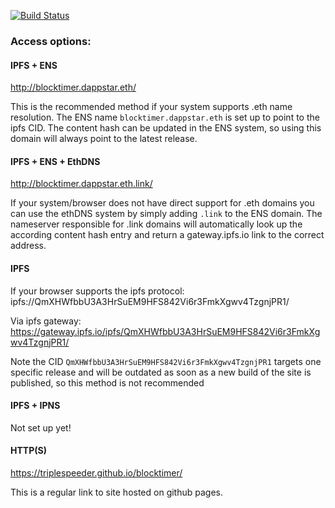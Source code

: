 [![Build Status](https://travis-ci.com/TripleSpeeder/blocktimer.svg?branch=master)](https://travis-ci.com/TripleSpeeder/blocktimer)

### Access options:

#### IPFS + ENS
http://blocktimer.dappstar.eth/

This is the recommended method if your system supports .eth name resolution. The ENS name 
```blocktimer.dappstar.eth``` is set up to point to the ipfs CID. The content hash
can be updated in the ENS system, so using this domain will always point to the latest release.

#### IPFS + ENS + EthDNS
http://blocktimer.dappstar.eth.link/

If your system/browser does not have direct support for .eth domains you can use the ethDNS
system by simply adding ```.link``` to the ENS domain. The nameserver responsible for .link
domains will automatically look up the according content hash entry and return a gateway.ipfs.io
link to the correct address.  

#### IPFS
If your browser supports the ipfs protocol: ipfs://QmXHWfbbU3A3HrSuEM9HFS842Vi6r3FmkXgwv4TzgnjPR1/

Via ipfs gateway: https://gateway.ipfs.io/ipfs/QmXHWfbbU3A3HrSuEM9HFS842Vi6r3FmkXgwv4TzgnjPR1/

Note the CID ```QmXHWfbbU3A3HrSuEM9HFS842Vi6r3FmkXgwv4TzgnjPR1``` targets one specific
release and will be outdated as soon as a new build of the site is published, so this method is not recommended

#### IPFS + IPNS
Not set up yet!

#### HTTP(S)
https://triplespeeder.github.io/blocktimer/

This is a regular link to site hosted on github pages.

